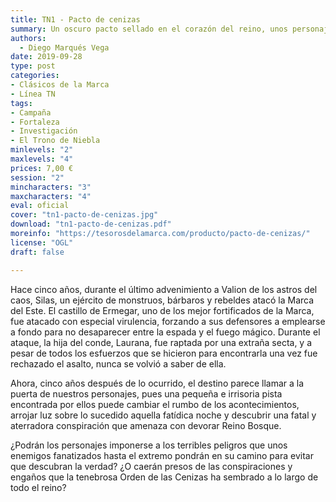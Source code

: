 ```yaml
---
title: TN1 - Pacto de cenizas
summary: Un oscuro pacto sellado en el corazón del reino, unos personajes marcados por sus pecados, un terror llegado desde las profundidades del pasado, una conspiración a punto de ser revelada y un templo en tinieblas.
authors:
  - Diego Marqués Vega
date: 2019-09-28
type: post
categories:
- Clásicos de la Marca
- Línea TN
tags:
- Campaña
- Fortaleza
- Investigación
- El Trono de Niebla
minlevels: "2"
maxlevels: "4"
prices: 7,00 €
session: "2"
mincharacters: "3"
maxcharacters: "4"
eval: oficial
cover: "tn1-pacto-de-cenizas.jpg"
download: "tn1-pacto-de-cenizas.pdf"
moreinfo: "https://tesorosdelamarca.com/producto/pacto-de-cenizas/"
license: "OGL"
draft: false

---
```


Hace cinco años, durante el último advenimiento a Valion de los astros del caos, Silas, un ejército de monstruos, bárbaros y rebeldes atacó la Marca del Este. El castillo de Ermegar, uno de los mejor fortificados de la Marca, fue atacado con especial virulencia, forzando a sus defensores a emplearse a fondo para no desaparecer entre la espada y el fuego mágico. Durante el ataque, la hija del conde, Laurana, fue raptada por una extraña secta, y a pesar de todos los esfuerzos que se hicieron para encontrarla una vez fue rechazado el asalto, nunca se volvió a saber de ella.

Ahora, cinco años después de lo ocurrido, el destino parece llamar a la puerta de nuestros personajes, pues una pequeña e irrisoria pista encontrada por ellos puede cambiar el rumbo de los acontecimientos, arrojar luz sobre lo sucedido aquella fatídica noche y descubrir una fatal y aterradora conspiración que amenaza con devorar Reino Bosque.

¿Podrán los personajes imponerse a los terribles peligros que unos enemigos fanatizados hasta el extremo pondrán en su camino para evitar que descubran la verdad? ¿O caerán presos de las conspiraciones y engaños que la tenebrosa Orden de las Cenizas ha sembrado a lo largo de todo el reino?
